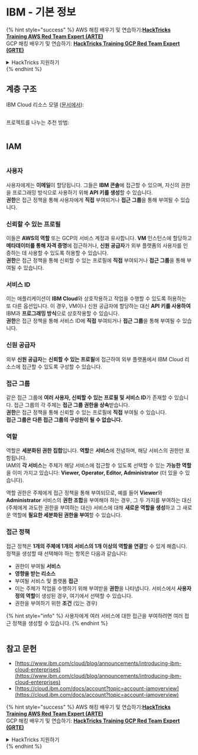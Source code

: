 # IBM - 기본 정보

{% hint style="success" %}
AWS 해킹 배우기 및 연습하기:<img src="../../.gitbook/assets/image (1) (1) (1) (1).png" alt="" data-size="line">[**HackTricks Training AWS Red Team Expert (ARTE)**](https://training.hacktricks.xyz/courses/arte)<img src="../../.gitbook/assets/image (1) (1) (1) (1).png" alt="" data-size="line">\
GCP 해킹 배우기 및 연습하기: <img src="../../.gitbook/assets/image (2) (1).png" alt="" data-size="line">[**HackTricks Training GCP Red Team Expert (GRTE)**<img src="../../.gitbook/assets/image (2) (1).png" alt="" data-size="line">](https://training.hacktricks.xyz/courses/grte)

<details>

<summary>HackTricks 지원하기</summary>

* [**구독 계획**](https://github.com/sponsors/carlospolop) 확인하기!
* **💬 [**Discord 그룹**](https://discord.gg/hRep4RUj7f) 또는 [**텔레그램 그룹**](https://t.me/peass)에 참여하거나 **Twitter** 🐦 [**@hacktricks\_live**](https://twitter.com/hacktricks_live)**를 팔로우하세요.**
* **[**HackTricks**](https://github.com/carlospolop/hacktricks) 및 [**HackTricks Cloud**](https://github.com/carlospolop/hacktricks-cloud) 깃허브 리포지토리에 PR을 제출하여 해킹 팁을 공유하세요.**

</details>
{% endhint %}

## 계층 구조

IBM Cloud 리소스 모델 ([문서에서](https://www.ibm.com/blog/announcement/introducing-ibm-cloud-enterprises/)):

<figure><img src="../../.gitbook/assets/image (225).png" alt=""><figcaption></figcaption></figure>

프로젝트를 나누는 추천 방법:

<figure><img src="../../.gitbook/assets/image (239).png" alt=""><figcaption></figcaption></figure>

## IAM

<figure><img src="../../.gitbook/assets/image (266).png" alt=""><figcaption></figcaption></figure>

### 사용자

사용자에게는 **이메일**이 할당됩니다. 그들은 **IBM 콘솔**에 접근할 수 있으며, 자신의 권한을 프로그래밍 방식으로 사용하기 위해 **API 키를 생성**할 수 있습니다.\
**권한**은 접근 정책을 통해 사용자에게 **직접** 부여되거나 **접근 그룹**을 통해 부여될 수 있습니다.

### 신뢰할 수 있는 프로필

이들은 **AWS의 역할** 또는 GCP의 서비스 계정과 유사합니다. **VM** 인스턴스에 할당하고 **메타데이터를 통해 자격 증명**에 접근하거나, **신원 공급자**가 외부 플랫폼의 사용자를 인증하는 데 사용할 수 있도록 허용할 수 있습니다.\
**권한**은 접근 정책을 통해 신뢰할 수 있는 프로필에 **직접** 부여되거나 **접근 그룹**을 통해 부여될 수 있습니다.

### 서비스 ID

이는 애플리케이션이 **IBM Cloud**와 상호작용하고 작업을 수행할 수 있도록 허용하는 또 다른 옵션입니다. 이 경우, VM이나 신원 공급자에 할당하는 대신 **API 키를 사용하여** IBM과 **프로그래밍 방식**으로 상호작용할 수 있습니다.\
**권한**은 접근 정책을 통해 서비스 ID에 **직접** 부여되거나 **접근 그룹**을 통해 부여될 수 있습니다.

### 신원 공급자

외부 **신원 공급자**는 **신뢰할 수 있는 프로필**에 접근하여 외부 플랫폼에서 IBM Cloud 리소스에 접근할 수 있도록 구성할 수 있습니다.

### 접근 그룹

같은 접근 그룹에 **여러 사용자, 신뢰할 수 있는 프로필 및 서비스 ID**가 존재할 수 있습니다. 접근 그룹의 각 주체는 **접근 그룹 권한을 상속**받습니다.\
**권한**은 접근 정책을 통해 신뢰할 수 있는 프로필에 **직접** 부여될 수 있습니다.\
**접근 그룹은 다른 접근 그룹의 구성원이 될 수 없습니다.**

### 역할

역할은 **세분화된 권한 집합**입니다. **역할**은 **서비스**에 전념하며, 해당 서비스의 권한만 포함됩니다.\
IAM의 **각 서비스**는 주체가 해당 서비스에 접근할 수 있도록 선택할 수 있는 **가능한 역할**을 이미 가지고 있습니다: **Viewer, Operator, Editor, Administrator** (더 있을 수 있습니다).

역할 권한은 주체에게 접근 정책을 통해 부여되므로, 예를 들어 **Viewer**와 **Administrator** 서비스의 **권한 조합**을 부여해야 하는 경우, 그 두 가지를 부여하는 대신 (주체에게 과도한 권한을 부여하는 대신) 서비스에 대해 **새로운 역할을 생성**하고 그 새로운 역할에 **필요한 세분화된 권한을 부여**할 수 있습니다.

### 접근 정책

접근 정책은 **1개의 주체에 1개의 서비스의 1개 이상의 역할을 연결**할 수 있게 해줍니다.\
정책을 생성할 때 선택해야 하는 항목은 다음과 같습니다:

* 권한이 부여될 **서비스**
* **영향을 받는 리소스**
* 부여될 서비스 및 플랫폼 **접근**
* 이는 주체가 작업을 수행하기 위해 부여받을 **권한**을 나타냅니다. 서비스에서 **사용자 정의 역할**이 생성된 경우, 여기에서 선택할 수 있습니다.
* 권한을 부여하기 위한 **조건** (있는 경우)

{% hint style="info" %}
사용자에게 여러 서비스에 대한 접근을 부여하려면 여러 접근 정책을 생성할 수 있습니다.
{% endhint %}

<figure><img src="../../.gitbook/assets/image (248).png" alt=""><figcaption></figcaption></figure>

## 참고 문헌

* [https://www.ibm.com/cloud/blog/announcements/introducing-ibm-cloud-enterprises](https://www.ibm.com/cloud/blog/announcements/introducing-ibm-cloud-enterprises)
* [https://cloud.ibm.com/docs/account?topic=account-iamoverview](https://cloud.ibm.com/docs/account?topic=account-iamoverview)

{% hint style="success" %}
AWS 해킹 배우기 및 연습하기:<img src="../../.gitbook/assets/image (1) (1) (1) (1).png" alt="" data-size="line">[**HackTricks Training AWS Red Team Expert (ARTE)**](https://training.hacktricks.xyz/courses/arte)<img src="../../.gitbook/assets/image (1) (1) (1) (1).png" alt="" data-size="line">\
GCP 해킹 배우기 및 연습하기: <img src="../../.gitbook/assets/image (2) (1).png" alt="" data-size="line">[**HackTricks Training GCP Red Team Expert (GRTE)**<img src="../../.gitbook/assets/image (2) (1).png" alt="" data-size="line">](https://training.hacktricks.xyz/courses/grte)

<details>

<summary>HackTricks 지원하기</summary>

* [**구독 계획**](https://github.com/sponsors/carlospolop) 확인하기!
* **💬 [**Discord 그룹**](https://discord.gg/hRep4RUj7f) 또는 [**텔레그램 그룹**](https://t.me/peass)에 참여하거나 **Twitter** 🐦 [**@hacktricks\_live**](https://twitter.com/hacktricks_live)**를 팔로우하세요.**
* **[**HackTricks**](https://github.com/carlospolop/hacktricks) 및 [**HackTricks Cloud**](https://github.com/carlospolop/hacktricks-cloud) 깃허브 리포지토리에 PR을 제출하여 해킹 팁을 공유하세요.**

</details>
{% endhint %}
